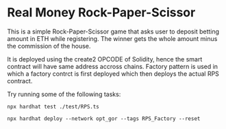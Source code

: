 # Real Money Rock-Paper-Scissor

This is a simple Rock-Paper-Scissor game that asks user to deposit betting amount in ETH while
registering. The winner gets the whole amount minus the commission of the house.

It is deployed using the create2 OPCODE of Solidity, hence the smart contract will have same 
address accross chains. Factory pattern is used in which a factory contrct is first deployed
which then deploys the actual RPS contract.

Try running some of the following tasks:

```shell
npx hardhat test ./test/RPS.ts

npx hardhat deploy --network opt_gor --tags RPS_Factory --reset
```
